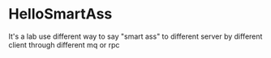 # HelloSmartAss
It's a lab use different way to say "smart ass" to different server by different client through different mq or rpc
